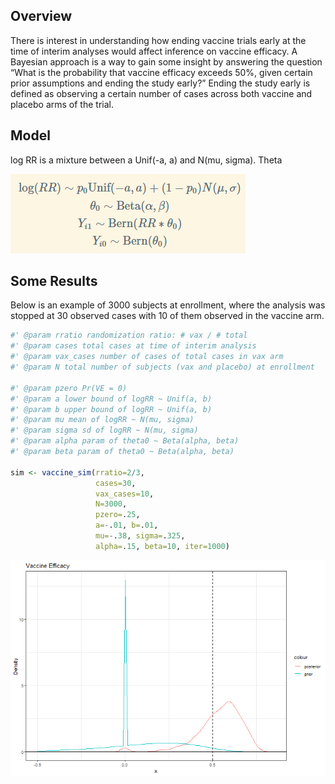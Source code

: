 
## Overview

There is interest in understanding how ending vaccine trials early at
the time of interim analyses would affect inference on vaccine efficacy.
A Bayesian approach is a way to gain some insight by answering the
question “What is the probability that vaccine efficacy exceeds 50%,
given certain prior assumptions and ending the study early?” Ending the
study early is defined as observing a certain number of cases across
both vaccine and placebo arms of the trial.

## Model

log RR is a mixture between a Unif(-a, a) and N(mu, sigma). Theta

![](model.png)

## Some Results

Below is an example of 3000 subjects at enrollment, where the analysis
was stopped at 30 observed cases with 10 of them observed in the vaccine
arm.

``` r
#' @param rratio randomization ratio: # vax / # total
#' @param cases total cases at time of interim analysis
#' @param vax_cases number of cases of total cases in vax arm
#' @param N total number of subjects (vax and placebo) at enrollment
  
#' @param pzero Pr(VE = 0)
#' @param a lower bound of logRR ~ Unif(a, b)
#' @param b upper bound of logRR ~ Unif(a, b)
#' @param mu mean of logRR ~ N(mu, sigma)
#' @param sigma sd of logRR ~ N(mu, sigma)
#' @param alpha param of theta0 ~ Beta(alpha, beta)
#' @param beta param of theta0 ~ Beta(alpha, beta)
  
sim <- vaccine_sim(rratio=2/3, 
                   cases=30, 
                   vax_cases=10, 
                   N=3000, 
                   pzero=.25, 
                   a=-.01, b=.01, 
                   mu=-.38, sigma=.325, 
                   alpha=.15, beta=10, iter=1000)
```

![](ve_posterior.png)
